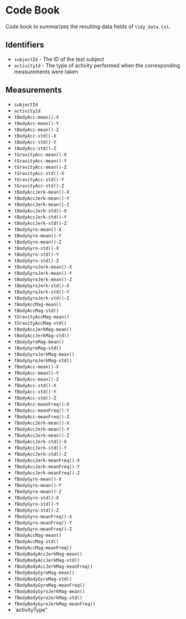 # Code Book

Code book to summarizes the resulting data fields of `tidy_data.txt`.

## Identifiers

* `subjectId` - The ID of the test subject
* `activityId` - The type of activity performed when the corresponding measurements were taken

## Measurements


* `subjectId` 
* `activityId` 
* `tBodyAcc-mean()-X` 
* `tBodyAcc-mean()-Y` 
* `tBodyAcc-mean()-Z` 
* `tBodyAcc-std()-X` 
* `tBodyAcc-std()-Y` 
* `tBodyAcc-std()-Z` 
* `tGravityAcc-mean()-X` 
* `tGravityAcc-mean()-Y` 
* `tGravityAcc-mean()-Z` 
* `tGravityAcc-std()-X` 
* `tGravityAcc-std()-Y` 
* `tGravityAcc-std()-Z` 
* `tBodyAccJerk-mean()-X`
* `tBodyAccJerk-mean()-Y` 
* `tBodyAccJerk-mean()-Z`
* `tBodyAccJerk-std()-X` 
* `tBodyAccJerk-std()-Y`
* `tBodyAccJerk-std()-Z` 
* `tBodyGyro-mean()-X` 
* `tBodyGyro-mean()-Y` 
* `tBodyGyro-mean()-Z`
* `tBodyGyro-std()-X`
* `tBodyGyro-std()-Y`
* `tBodyGyro-std()-Z` 
* `tBodyGyroJerk-mean()-X`
* `tBodyGyroJerk-mean()-Y` 
* `tBodyGyroJerk-mean()-Z`
* `tBodyGyroJerk-std()-X`
* `tBodyGyroJerk-std()-Y`
* `tBodyGyroJerk-std()-Z`
* `tBodyAccMag-mean()`
* `tBodyAccMag-std()` 
* `tGravityAccMag-mean()` 
* `tGravityAccMag-std()` 
* `tBodyAccJerkMag-mean()` 
* `tBodyAccJerkMag-std()` 
* `tBodyGyroMag-mean()`
* `tBodyGyroMag-std()`
* `tBodyGyroJerkMag-mean()` 
* `tBodyGyroJerkMag-std()`
* `fBodyAcc-mean()-X` 
* `fBodyAcc-mean()-Y` 
* `fBodyAcc-mean()-Z` 
* `fBodyAcc-std()-X` 
* `fBodyAcc-std()-Y` 
* `fBodyAcc-std()-Z` 
* `fBodyAcc-meanFreq()-X` 
* `fBodyAcc-meanFreq()-Y` 
* `fBodyAcc-meanFreq()-Z`
* `fBodyAccJerk-mean()-X`
* `fBodyAccJerk-mean()-Y` 
* `fBodyAccJerk-mean()-Z` 
* `fBodyAccJerk-std()-X` 
* `fBodyAccJerk-std()-Y` 
* `fBodyAccJerk-std()-Z` 
* `fBodyAccJerk-meanFreq()-X` 
* `fBodyAccJerk-meanFreq()-Y` 
* `fBodyAccJerk-meanFreq()-Z` 
* `fBodyGyro-mean()-X` 
* `fBodyGyro-mean()-Y` 
* `fBodyGyro-mean()-Z` 
* `fBodyGyro-std()-X` 
* `fBodyGyro-std()-Y` 
* `fBodyGyro-std()-Z` 
* `fBodyGyro-meanFreq()-X` 
* `fBodyGyro-meanFreq()-Y` 
* `fBodyGyro-meanFreq()-Z` 
* `fBodyAccMag-mean()` 
* `fBodyAccMag-std()` 
* `fBodyAccMag-meanFreq()`
* `fBodyBodyAccJerkMag-mean()` 
* `fBodyBodyAccJerkMag-std()` 
* `fBodyBodyAccJerkMag-meanFreq()` 
* `fBodyBodyGyroMag-mean()` 
* `fBodyBodyGyroMag-std()` 
* `fBodyBodyGyroMag-meanFreq()` 
* `fBodyBodyGyroJerkMag-mean()` 
* `fBodyBodyGyroJerkMag-std()` 
* `fBodyBodyGyroJerkMag-meanFreq()` 
* `activityType"